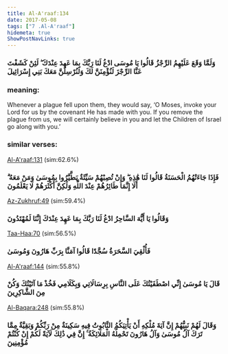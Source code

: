 ```yaml
---
title: Al-A'raaf:134
date: 2017-05-08
tags: ["7 .Al-A'raaf"]
hidemeta: true 
ShowPostNavLinks: true 
---
```

### وَلَمَّا وَقَعَ عَلَيْهِمُ الرِّجْزُ قَالُوا يَا مُوسَى ادْعُ لَنَا رَبَّكَ بِمَا عَهِدَ عِنْدَكَ ۖ لَئِنْ كَشَفْتَ عَنَّا الرِّجْزَ لَنُؤْمِنَنَّ لَكَ وَلَنُرْسِلَنَّ مَعَكَ بَنِي إِسْرَائِيلَ
### meaning: 
Whenever a plague fell upon them, they would say, ‘O Moses, invoke your Lord for us by the covenant He has made with you. If you remove the plague from us, we will certainly believe in you and let the Children of Israel go along with you.’
### similar verses: 

[Al-A'raaf:131](/7/131) (sim:62.6%)

### فَإِذَا جَاءَتْهُمُ الْحَسَنَةُ قَالُوا لَنَا هَٰذِهِ ۖ وَإِنْ تُصِبْهُمْ سَيِّئَةٌ يَطَّيَّرُوا بِمُوسَىٰ وَمَنْ مَعَهُ ۗ أَلَا إِنَّمَا طَائِرُهُمْ عِنْدَ اللَّهِ وَلَٰكِنَّ أَكْثَرَهُمْ لَا يَعْلَمُونَ

[Az-Zukhruf:49](/43/49) (sim:59.4%)

### وَقَالُوا يَا أَيُّهَ السَّاحِرُ ادْعُ لَنَا رَبَّكَ بِمَا عَهِدَ عِنْدَكَ إِنَّنَا لَمُهْتَدُونَ

[Taa-Haa:70](/20/70) (sim:56.5%)

### فَأُلْقِيَ السَّحَرَةُ سُجَّدًا قَالُوا آمَنَّا بِرَبِّ هَارُونَ وَمُوسَىٰ

[Al-A'raaf:144](/7/144) (sim:55.8%)

### قَالَ يَا مُوسَىٰ إِنِّي اصْطَفَيْتُكَ عَلَى النَّاسِ بِرِسَالَاتِي وَبِكَلَامِي فَخُذْ مَا آتَيْتُكَ وَكُنْ مِنَ الشَّاكِرِينَ

[Al-Baqara:248](/2/248) (sim:55.8%)

### وَقَالَ لَهُمْ نَبِيُّهُمْ إِنَّ آيَةَ مُلْكِهِ أَنْ يَأْتِيَكُمُ التَّابُوتُ فِيهِ سَكِينَةٌ مِنْ رَبِّكُمْ وَبَقِيَّةٌ مِمَّا تَرَكَ آلُ مُوسَىٰ وَآلُ هَارُونَ تَحْمِلُهُ الْمَلَائِكَةُ ۚ إِنَّ فِي ذَٰلِكَ لَآيَةً لَكُمْ إِنْ كُنْتُمْ مُؤْمِنِينَ
